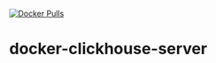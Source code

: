 [![Docker Pulls](https://badgen.net/docker/pulls/noenv/clickhouse-server)](https://hub.docker.com/r/noenv/clickhouse-server)

# docker-clickhouse-server
